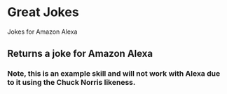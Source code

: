 # Great Jokes
Jokes for Amazon Alexa
## Returns a joke for Amazon Alexa

### Note, this is an example skill and will not work with Alexa due to it using the Chuck Norris likeness.
